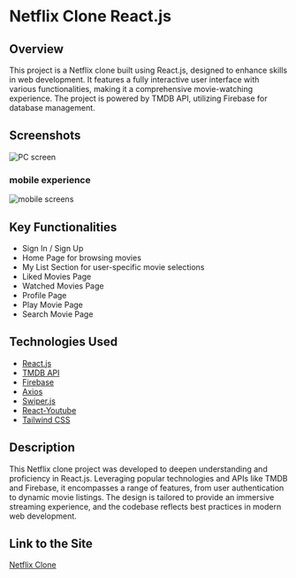 # Netflix Clone React.js

## Overview
This project is a Netflix clone built using React.js, designed to enhance skills in web development. It features a fully interactive user interface with various functionalities, making it a comprehensive movie-watching experience. The project is powered by TMDB API, utilizing Firebase for database management.

## Screenshots

![PC screen](https://i.imgur.com/FLNs9Qy.jpg)



### mobile experience 
![mobile screens](https://i.imgur.com/ForTeQi.jpg)
 
## Key Functionalities
- Sign In / Sign Up
- Home Page for browsing movies
- My List Section for user-specific movie selections
- Liked Movies Page
- Watched Movies Page
- Profile Page
- Play Movie Page
- Search Movie Page

## Technologies Used
- [React.js](https://react.dev/)
- [TMDB API](https://www.themoviedb.org/)
- [Firebase](https://firebase.google.com/)
- [Axios](https://www.npmjs.com/package/axios)
- [Swiper.js](https://swiperjs.com/)
- [React-Youtube](https://www.npmjs.com/package/react-youtube)
- [Tailwind CSS](https://tailwindcss.com/)

## Description
This Netflix clone project was developed to deepen understanding and proficiency in React.js. Leveraging popular technologies and APIs like TMDB and Firebase, it encompasses a range of features, from user authentication to dynamic movie listings. The design is tailored to provide an immersive streaming experience, and the codebase reflects best practices in modern web development.

## Link to the Site
[Netflix Clone](https://netflicz-reactjs-rho.vercel.app/)


